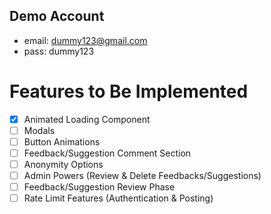 Demo Account
-------------

* email: dummy123@gmail.com
* pass: dummy123

# Features to Be Implemented
- [x] Animated Loading Component
- [ ] Modals
- [ ] Button Animations
- [ ] Feedback/Suggestion Comment Section
- [ ] Anonymity Options
- [ ] Admin Powers (Review & Delete Feedbacks/Suggestions)
- [ ] Feedback/Suggestion Review Phase
- [ ] Rate Limit Features (Authentication & Posting)
